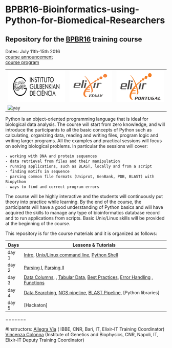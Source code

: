 # BPBR16-Bioinformatics-using-Python-for-Biomedical-Researchers

## Repository for the [BPBR16](http://gtpb.igc.gulbenkian.pt/bicourses/BPBR16/) training course

Dates: July 11th-15th 2016<br/>
<a href="http://gtpb.igc.gulbenkian.pt/bicourses/BPBR16/" >course announcement</a><br/>
<a href="http://gtpb.igc.gulbenkian.pt/bicourses/BPBR16/timetable.html" >course program</a><br/>

 <table style="width:100%">
  <tr>
    <td> <img src="./img/igclogo.png" alt="yay" height="100" width="200"></td>
    <td><img src="./img/elixir_ita_logo.png" alt="yay" height="100" width="150"></td>
    <td><img src="./img/elixir_ptg_logo.png" alt="yay" height="100" width="170"></td>
  <tr/>
  <tr>
  <td><img src="./img/GTBP2015logo.png" alt="yay" height="200" width="300"><td/>
  <tr/>
</table>


Python is an object-oriented programming language that is ideal for biological data analysis. The course will start from zero knowledge, and will introduce the participants to all the basic concepts of Python such as calculating, organizing data, reading and writing files, program logic and writing larger programs. All the examples and practical sessions will focus on solving biological problems. In particular the sessions will cover:

    - working with DNA and protein sequences
    - data retrieval from files and their manipulation
    - running applications, such as BLAST, locally and from a script
    - finding motifs in sequence
    - parsing common file formats (Uniprot, GenBank, PDB, BLAST) with Biopython
    - ways to find and correct program errors

The course will be highly interactive and the students will continuously put theory into practice while learning. By the end of the course, the participants will have a good understanding of Python basics and will have acquired the skills to manage any type of bioinformatics database record and to run applications from scripts. Basic Unix/Linux skills will be provided at the beginning of the course.

This repository is for the course materials and it is organized as follows:

Days |Lessons \& Tutorials |
------------ | -------------|
day 1 | [Intro](day1/intro.md), [Unix/Linux command line](day1/Unix/Unix-Theory-BPBR16.md), [Python Shell](day1/Pythonshell/pythonshell.md) |
day 2 | [Parsing I](day2/Parsing-Theory-I.md), [Parsing II](day2/Parsing-Theory-I.md)|
day 3 |[Data Columns](day3/DataColumns/DataColumns.md), , [Tabular Data](day3/TabularData/TabularData.md), [Best Practices](day3/Debugging/BestPracticesInProgramming.md), [Error Handling](day3/Debugging/ErrorHandling.md) , [Functions](day3/Functions/functions.md)|
day 4 |[Data Searching](day4/DataSearching/DataSearching.md), [NGS pipeline](day4/Pipelines/NGS_pipeline.md), [BLAST Pipeline](day4/Pipelines/Running-BLAST_sys.argv.md), [Python libraries]|
day 5 |[Hackaton] |
=======



#Instructors:
[Allegra Via](http://bioinformaticstraining.pythonanywhere.com/) ( IBBE, CNR, Bari, IT, Elixir-IT Training Coordinator)<br/>
[Vincenza Colonna](http://www.igb.cnr.it/popgenlab) (Institute of Genetics and Biophysics, CNR, Napoli, IT, Elixir-IT Deputy Training Coordinator)
